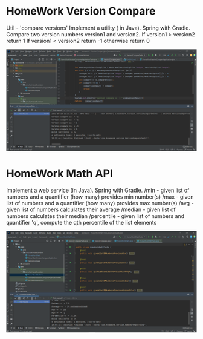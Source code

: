 # HomeWork Version Compare


Util - 'compare versions'
Implement a utility ( in Java). Spring with Gradle.
Compare two version numbers version1 and version2.
If version1 > version2 return 1
If version1 < version2 return -1
otherwise return 0

![Screenshot](screenshots/HomeWork_Version.png)

# HomeWork Math API

Implement a web service (in Java). Spring with Gradle.
/min - given list of numbers and a quantifier (how many) provides min number(s)
/max - given list of numbers and a quantifier (how many) provides max number(s)
/avg - given list of numbers calculates their average
/median - given list of numbers calculates their median
/percentile - given list of numbers and quantifier 'q', compute the qth percentile of the list elements

![Screenshot](screenshots/Math.png)
